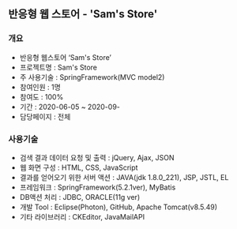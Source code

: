 ## 반응형 웹 스토어 - 'Sam's Store'
### 개요   
* 반응형 웹스토어 ‘Sam's Store’   
* 프로젝트명 : Sam's Store   
* 주 사용기술 : SpringFramework(MVC model2)   
* 참여인원 : 1명
* 참여도 : 100%   
* 기간 : 2020-06-05 ~ 2020-09-   
* 담당페이지 : 전체   
### 사용기술   
* 검색 결과 데이터 요청 및 출력 : jQuery, Ajax, JSON   
* 웹 화면 구성 : HTML, CSS, JavaScript   
* 결과를 얻어오기 위한 서버 액션 : JAVA(jdk 1.8.0_221), JSP, JSTL, EL   
* 프레임워크 : SpringFramework(5.2.1ver), MyBatis   
* DB액션 처리 : JDBC, ORACLE(11g ver)   
* 개발 Tool : Eclipse(Photon), GitHub, Apache Tomcat(v8.5.49)   
* 기타 라이브러리 : CKEditor, JavaMailAPI

